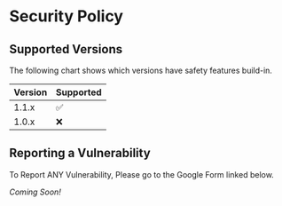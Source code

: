 # Security Policy

## Supported Versions

The following chart shows which versions have safety features build-in.

| Version | Supported          |
| ------- | ------------------ |
| 1.1.x   | :white_check_mark: |
| 1.0.x   | :x:                |

## Reporting a Vulnerability

To Report ANY Vulnerability, Please go to the Google Form linked below.

*Coming Soon!*
